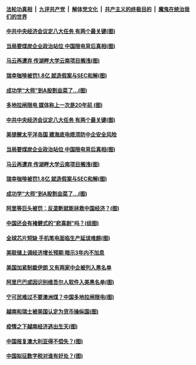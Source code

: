 ####  [法轮功真相](../../../../basic/blob/master/README.md?t=12191231) &nbsp;|&nbsp; [九评共产党](../../../../9ping.md/blob/master/README.md?t=12191231) &nbsp;|&nbsp; [解体党文化](../../../../jtdwh.md/blob/master/README.md?t=12191231)  &nbsp;|&nbsp; [共产主义的终极目的](../../../../gczydzjmd.md/blob/master/README.md?t=12191231) &nbsp;|&nbsp; [魔鬼在统治我们的世界](../../../../mgztzwmdsj.md/blob/master/README.md?t=12191231) 


#### [中共中央经济会议定八大任务 有两个最关键(图)](../pages/p5/956292.md?t=12191231) 

#### [当局要煤炭企业政治站位 中国限电背后真相(图)](../pages/p5/956279.md?t=12191231) 

#### [马云再遭弃 传湖畔大学云南项目搁浅(图)](../pages/p5/956268.md?t=12191231) 

#### [瑞幸咖啡被罚1.8亿 就造假案与SEC和解(图)](../pages/p5/956277.md?t=12191231) 

#### [成功学“大师”到A股割韭菜了…(图)](../pages/p5/956146.md?t=12191231) 

#### [多地拉闸限电 媒体称上一次是20年前&nbsp;(图)](../pages/p5/956341.md?t=12191231) 


#### [中共中央经济会议定八大任务 有两个最关键(图)](../pages/p5/956292.md?t=12191231) 

#### [美提醒太平洋岛国 建海底电缆须防中企安全风险](../pages/p5/956284.md?t=12191231) 

#### [当局要煤炭企业政治站位 中国限电背后真相(图)](../pages/p5/956279.md?t=12191231) 

#### [马云再遭弃 传湖畔大学云南项目搁浅(图)](../pages/p5/956268.md?t=12191231) 

#### [瑞幸咖啡被罚1.8亿 就造假案与SEC和解(图)](../pages/p5/956277.md?t=12191231) 

#### [成功学“大师”到A股割韭菜了…(图)](../pages/p5/956146.md?t=12191231) 

#### [阿里等巨头被罚：反垄断就能拯救中国经济？(图)](../pages/p5/956155.md?t=12191231) 

#### [中国还会有褚健式的“悲喜剧”吗？(组图)](../pages/p5/956152.md?t=12191231) 

#### [全球芯片短缺 手机笔电面临生产延误难题(图)](../pages/p5/956184.md?t=12191231) 

#### [美联储上调经济增长预期 暗示3年内不加息](../pages/p5/956162.md?t=12191231) 

#### [美国加紧制裁伊朗 又有两家中企被列入黑名单](../pages/p5/956160.md?t=12191231) 

#### [阿里巴巴或因识别维吾尔人软件入美黑名单(图)](../pages/p5/956154.md?t=12191231) 

#### [宁可民难过不要澳洲煤？中国多地拉闸限电(图)](../pages/p5/956127.md?t=12191231) 

#### [越南和瑞士被美国认定为货币操纵国(图)](../pages/p5/956079.md?t=12191231) 

#### [疫情之下越南经济逃出生天(图)](../pages/p5/956071.md?t=12191231) 

#### [中国报复澳大利亚得不偿失？(图)](../pages/p5/956067.md?t=12191231) 

#### [中国拟征数字税对谁有好处？(图)](../pages/p5/956066.md?t=12191231) 


